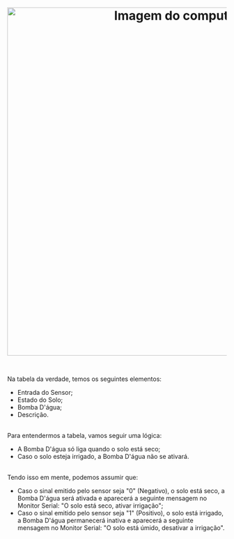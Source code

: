 <h1>
<p align="center">
    <img src="https://github.com/user-attachments/assets/a6a7fd0e-1ed6-4535-9329-196669aa2cb7" alt="Imagem do computador" width="800" />
</p>
</h1>

<br>Na tabela da verdade, temos os seguintes elementos:</br>
- Entrada do Sensor;
- Estado do Solo;
- Bomba D'água;
- Descrição.

<br>Para entendermos a tabela, vamos seguir uma lógica:</br>
- A Bomba D'água só liga quando o solo está seco;
- Caso o solo esteja irrigado, a Bomba D'água não se ativará.

<br>Tendo isso em mente, podemos assumir que:</br>
- Caso o sinal emitido pelo sensor seja "0" (Negativo), o solo está seco, a Bomba D'água será ativada e aparecerá a seguinte mensagem no Monitor Serial: "O solo está seco, ativar irrigação";
- Caso o sinal emitido pelo sensor seja "1" (Positivo), o solo está irrigado, a Bomba D'água permanecerá inativa e aparecerá a seguinte mensagem no Monitor Serial: "O solo está úmido, desativar a irrigação".
